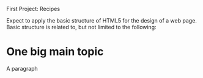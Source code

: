 First Project: Recipes 

Expect to apply the basic structure of HTML5
for the design of a web page. Basic structure
is related to, but not limited to the following:

<!Doctype html>
<html>
    <head>
        <meta charset="UTF-8">
        <meta name="viewport" content="width=device-width, initial-scale=10">
        <title> Anything </title>
    </head>
    <body>
        <h1>One <strong>big</strong> main topic</h1>
        <p> A paragraph</p>
        <img>
        <a></a>
    </body>
</html>
